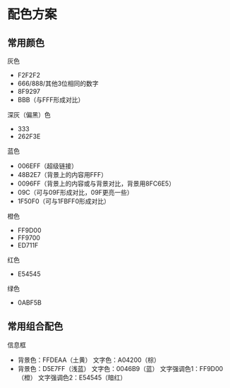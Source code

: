# 配色方案

## 常用颜色

灰色

- F2F2F2
- 666/888/其他3位相同的数字
- 8F9297
- BBB（与FFF形成对比）

深灰（偏黑）色

- 333
- 262F3E

蓝色

- 006EFF（超级链接）
- 48B2E7（背景上的内容用FFF）
- 0096FF（背景上的内容或与背景对比，背景用8FC6E5）
- 09C（可与09F形成对比，09F更亮一些）
- 1F50F0（可与1FBFF0形成对比）

橙色

- FF9D00
- FF9700
- ED711F

红色

- E54545

绿色

- 0ABF5B

## 常用组合配色

信息框

- 背景色：FFDEAA（土黄） 文字色：A04200（棕）
- 背景色：D5E7FF（浅蓝） 文字色：0046B9（蓝） 文字强调色1：FF9D00（橙） 文字强调色2：E54545（暗红）